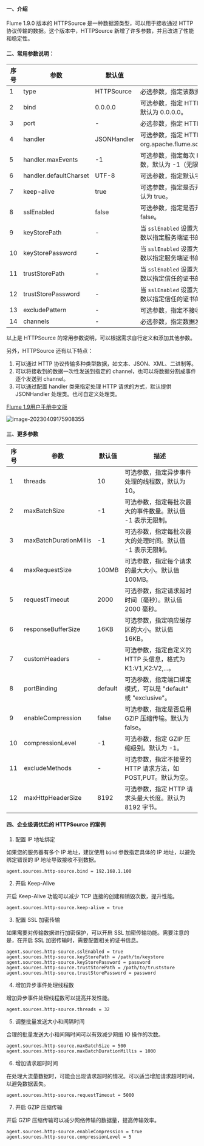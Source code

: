 #### 一、介绍

Flume 1.9.0 版本的 HTTPSource 是一种数据源类型，可以用于接收通过 HTTP 协议传输的数据。这个版本中，HTTPSource 新增了许多参数，并且改进了性能和稳定性。

#### 二、常用参数说明：

| 序号 | 参数                   | 默认值      | 描述                                                         |
| ---- | ---------------------- | ----------- | ------------------------------------------------------------ |
| 1    | type                   | HTTPSource  | 必选参数，指定该数据源类型为 HTTPSource。                    |
| 2    | bind                   | 0.0.0.0     | 可选参数，指定 HTTPServer 绑定的 IP 地址，默认为 0.0.0.0。   |
| 3    | port                   | -           | 必选参数，指定 HTTPServer 监听的端口号。                     |
| 4    | handler                | JSONHandler | 可选参数，指定 HTTP 请求处理类，默认为 org.apache.flume.source.http.JSONHandler。 |
| 5    | handler.maxEvents      | -1          | 可选参数，指定每次 HTTP 请求最大读取事件数，默认为 -1（无限制）。 |
| 6    | handler.defaultCharset | UTF-8       | 可选参数，指定默认字符集，默认为 UTF-8。                     |
| 7    | keep-alive             | true        | 可选参数，指定是否开启 Keep-Alive 功能，默认为 true。        |
| 8    | sslEnabled             | false       | 可选参数，指定是否开启 SSL 加密传输，默认为 false。          |
| 9    | keyStorePath           | -           | 当 `sslEnabled` 设置为 true 时，需要配置这个参数以指定服务端证书的存储路径。 |
| 10   | keyStorePassword       | -           | 当 `sslEnabled` 设置为 true 时，需要配置这个参数以指定服务端证书的密码。 |
| 11   | trustStorePath         | -           | 当 `sslEnabled` 设置为 true 时，需要配置这个参数以指定信任的证书的存储路径。 |
| 12   | trustStorePassword     | -           | 当 `sslEnabled` 设置为 true 时，需要配置这个参数以指定信任的证书的密码。 |
| 13   | excludePattern         | -           | 可选参数，指定不接收的 URL（正则表达式）。                   |
| 14   | channels               | -           | 必选参数，指定数据发送到哪个通道。                           |

以上是 HTTPSource 的常用参数说明，可以根据需求自行定义和添加其他参数。

另外，HTTPSource 还有以下特点：

1. 可以通过 HTTP 协议传输多种类型数据，如文本、JSON、XML、二进制等。
2. 可以将接收到的数据一次性发送到指定的 channel，也可以将数据分割成事件逐个发送到 channel。
3. 可以通过配置 handler 类来指定处理 HTTP 请求的方式，默认提供 JSONHandler 处理类。也可自定义处理类。

[Flume 1.9用户手册中文版](https://flume.liyifeng.org/#http-source)

![image-20230409175908355](https://static-resource-yang.oss-cn-shenzhen.aliyuncs.com/typora_pic/202304091759406.png)

#### 三、更多参数

| 序号 | 参数                   | 默认值  | 描述                                                         |
| ---- | ---------------------- | ------- | ------------------------------------------------------------ |
| 1    | threads                | 10      | 可选参数，指定异步事件处理的线程数，默认为 10。              |
| 2    | maxBatchSize           | -1      | 可选参数，指定每批次最大的事件数量。默认值 -1 表示无限制。   |
| 3    | maxBatchDurationMillis | -1      | 可选参数，指定每批次最大的处理时间。默认值 -1 表示无限制。   |
| 4    | maxRequestSize         | 100MB   | 可选参数，指定每个请求的最大大小。默认值 100MB。             |
| 5    | requestTimeout         | 2000    | 可选参数，指定请求超时时间（毫秒）。默认值 2000 毫秒。       |
| 6    | responseBufferSize     | 16KB    | 可选参数，指定响应缓存区的大小。默认值 16KB。                |
| 7    | customHeaders          | -       | 可选参数，指定自定义的 HTTP 头信息，格式为 K1:V1,K2:V2,...。 |
| 8    | portBinding            | default | 可选参数，指定端口绑定模式，可以是 "default" 或 "exclusive"。 |
| 9    | enableCompression      | false   | 可选参数，指定是否启用 GZIP 压缩传输。默认为 false。         |
| 10   | compressionLevel       | -1      | 可选参数，指定 GZIP 压缩级别。默认为 -1。                    |
| 11   | excludeMethods         | -       | 可选参数，指定不接受的 HTTP 请求方法，如 POST,PUT。默认为空。 |
| 12   | maxHttpHeaderSize      | 8192    | 可选参数，指定 HTTP 请求头最大长度。默认为 8192 字节。       |

#### 四、企业级调优后的 HTTPSource 的案例

1. 配置 IP 地址绑定

如果您的服务器有多个 IP 地址，建议使用 `bind` 参数指定具体的 IP 地址，以避免绑定错误的 IP 地址导致接收不到数据。

```properties
agent.sources.http-source.bind = 192.168.1.100
```

2. 开启 Keep-Alive

开启 Keep-Alive 功能可以减少 TCP 连接的创建和销毁次数，提升性能。

```properties
agent.sources.http-source.keep-alive = true
```

3. 配置 SSL 加密传输

如果需要对传输数据进行加密保护，可以开启 SSL 加密传输功能。需要注意的是，在开启 SSL 加密传输时，需要配置相关的证书信息。

```properties
agent.sources.http-source.sslEnabled = true
agent.sources.http-source.keyStorePath = /path/to/keystore
agent.sources.http-source.keyStorePassword = password
agent.sources.http-source.trustStorePath = /path/to/truststore
agent.sources.http-source.trustStorePassword = password
```

4. 增加异步事件处理线程数

增加异步事件处理线程数可以提高并发性能。

```properties
agent.sources.http-source.threads = 32
```

5. 调整批量发送大小和间隔时间

合理的批量发送大小和间隔时间可以有效减少网络 IO 操作的次数。

```properties
agent.sources.http-source.maxBatchSize = 500
agent.sources.http-source.maxBatchDurationMillis = 1000
```

6. 增加请求超时时间

在处理大流量数据时，可能会出现请求超时的情况。可以适当增加请求超时时间，以避免数据丢失。

```properties
agent.sources.http-source.requestTimeout = 5000
```

7. 开启 GZIP 压缩传输

开启 GZIP 压缩传输可以减少网络传输的数据量，提高传输效率。

```properties
agent.sources.http-source.enableCompression = true
agent.sources.http-source.compressionLevel = 5
```